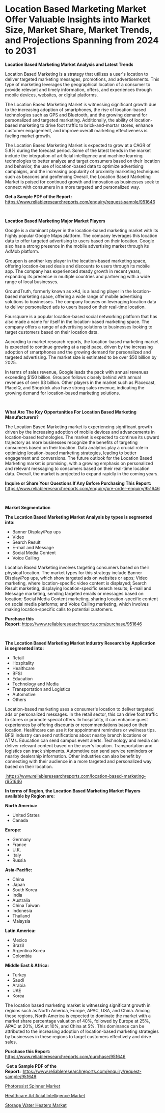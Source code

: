 <p><h1>Location Based Marketing Market Offer Valuable Insights into Market Size, Market Share, Market Trends, and Projections Spanning from 2024 to 2031</h1></p><p><strong>Location Based Marketing Market Analysis and Latest Trends</strong></p>
<p><p>Location Based Marketing is a strategy that utilizes a user's location to deliver targeted marketing messages, promotions, and advertisements. This type of marketing leverages the geographical location of a consumer to provide relevant and timely information, offers, and experiences through mobile devices, websites, or digital platforms.</p><p>The Location Based Marketing Market is witnessing significant growth due to the increasing adoption of smartphones, the rise of location-based technologies such as GPS and Bluetooth, and the growing demand for personalized and targeted marketing. Additionally, the ability of location-based marketing to drive foot traffic to brick-and-mortar stores, enhance customer engagement, and improve overall marketing effectiveness is fueling market growth.</p><p>The Location Based Marketing Market is expected to grow at a CAGR of 5.8% during the forecast period. Some of the latest trends in the market include the integration of artificial intelligence and machine learning technologies to better analyze and target consumers based on their location and behavior, the use of location-based data to optimize advertising campaigns, and the increasing popularity of proximity marketing techniques such as beacons and geofencing.Overall, the Location Based Marketing Market is poised for continued growth and innovation as businesses seek to connect with consumers in a more targeted and personalized way.</p></p>
<p><strong>Get a Sample PDF of the Report:&nbsp;</strong> <a href="https://www.reliableresearchreports.com/enquiry/request-sample/951646">https://www.reliableresearchreports.com/enquiry/request-sample/951646</a></p>
<p>&nbsp;</p>
<p><strong>Location Based Marketing Major Market Players</strong></p>
<p><p>Google is a dominant player in the location-based marketing market with its highly popular Google Maps platform. The company leverages this location data to offer targeted advertising to users based on their location. Google also has a strong presence in the mobile advertising market through its AdMob platform.</p><p>Groupon is another key player in the location-based marketing space, offering location-based deals and discounts to users through its mobile app. The company has experienced steady growth in recent years, expanding its presence in multiple countries and partnering with a wide range of local businesses.</p><p>GroundTruth, formerly known as xAd, is a leading player in the location-based marketing space, offering a wide range of mobile advertising solutions to businesses. The company focuses on leveraging location data to deliver personalized ads to users based on their real-time location.</p><p>Foursquare is a popular location-based social networking platform that has also made a name for itself in the location-based marketing space. The company offers a range of advertising solutions to businesses looking to target customers based on their location data.</p><p>According to market research reports, the location-based marketing market is expected to continue growing at a rapid pace, driven by the increasing adoption of smartphones and the growing demand for personalized and targeted advertising. The market size is estimated to be over $50 billion by 2025.</p><p>In terms of sales revenue, Google leads the pack with annual revenues exceeding $150 billion. Groupon follows closely behind with annual revenues of over $3 billion. Other players in the market such as Placecast, PlaceIQ, and Shopkick also have strong sales revenue, indicating the growing demand for location-based marketing solutions.</p></p>
<p>&nbsp;</p>
<p><strong>What Are The Key Opportunities For Location Based Marketing Manufacturers?</strong></p>
<p><p>The Location Based Marketing market is experiencing significant growth driven by the increasing adoption of mobile devices and advancements in location-based technologies. The market is expected to continue its upward trajectory as more businesses recognize the benefits of targeting consumers based on their location. Data analytics play a crucial role in optimizing location-based marketing strategies, leading to better engagement and conversions. The future outlook for the Location Based Marketing market is promising, with a growing emphasis on personalized and relevant messaging to consumers based on their real-time location data. Overall, the market is projected to expand rapidly in the coming years.</p></p>
<p><strong>Inquire or Share Your Questions If Any Before Purchasing This Report:</strong> <a href="https://www.reliableresearchreports.com/enquiry/pre-order-enquiry/951646">https://www.reliableresearchreports.com/enquiry/pre-order-enquiry/951646</a></p>
<p>&nbsp;</p>
<p><strong>Market Segmentation</strong></p>
<p><strong>The Location Based Marketing Market Analysis by types is segmented into:</strong></p>
<p><ul><li>Banner Display/Pop ups</li><li>Video</li><li>Search Result</li><li>E-mail and Message</li><li>Social Media Content</li><li>Voice Calling</li></ul></p>
<p><p>Location Based Marketing involves targeting consumers based on their physical location. The market types for this strategy include Banner Display/Pop ups, which show targeted ads on websites or apps; Video marketing, where location-specific video content is displayed; Search Result marketing, displaying location-specific search results; E-mail and Message marketing, sending targeted emails or messages based on location; Social Media Content marketing, sharing location-specific content on social media platforms; and Voice Calling marketing, which involves making location-specific calls to potential customers.</p></p>
<p><strong>Purchase this Report:&nbsp;</strong><a href="https://www.reliableresearchreports.com/purchase/951646">https://www.reliableresearchreports.com/purchase/951646</a></p>
<p>&nbsp;</p>
<p><strong>The Location Based Marketing Market Industry Research by Application is segmented into:</strong></p>
<p><ul><li>Retail</li><li>Hospitality</li><li>Healthcare</li><li>BFSI</li><li>Education</li><li>Technology and Media</li><li>Transportation and Logistics</li><li>Automotive</li><li>Others</li></ul></p>
<p><p>Location-based marketing uses a consumer's location to deliver targeted ads or personalized messages. In the retail sector, this can drive foot traffic to stores or promote special offers. In hospitality, it can enhance guest experiences by offering discounts or recommendations based on their location. Healthcare can use it for appointment reminders or wellness tips. BFSI industry can send notifications about nearby branch locations or ATMs. Education can send campus event alerts. Technology and media can deliver relevant content based on the user's location. Transportation and logistics can track shipments. Automotive can send service reminders or nearby dealership information. Other industries can also benefit by connecting with their audience in a more targeted and personalized way based on their location.</p></p>
<p><a href="https://www.reliableresearchreports.com/location-based-marketing-r951646">&nbsp;https://www.reliableresearchreports.com/location-based-marketing-r951646</a></p>
<p><strong>In terms of Region, the Location Based Marketing Market Players available by Region are:</strong></p>
<p>
    <p> <strong> North America: </strong>
        <ul>
            <li>United States</li>
            <li>Canada</li>
        </ul>
        </p> 
    <p> <strong> Europe: </strong>
        <ul>
            <li>Germany</li>
            <li>France</li>
            <li>U.K.</li>
            <li>Italy</li>
            <li>Russia</li>
        </ul>
        </p> 
    <p> <strong> Asia-Pacific: </strong>
        <ul>
            <li>China</li>
            <li>Japan</li>
            <li>South Korea</li>
            <li>India</li>
            <li>Australia</li>
            <li>China Taiwan</li>
            <li>Indonesia</li>
            <li>Thailand</li>
            <li>Malaysia</li>
        </ul>
        </p> 
    <p> <strong> Latin America: </strong>
        <ul>
            <li>Mexico</li>
            <li>Brazil</li>
            <li>Argentina Korea</li>
            <li>Colombia</li>
        </ul>
        </p> 
    <p> <strong> Middle East & Africa: </strong>
        <ul>
            <li>Turkey</li>
            <li>Saudi</li>
            <li>Arabia</li>
            <li>UAE</li>
            <li>Korea</li>
        </ul>
    </p>
    </p>
<p><p>The location based marketing market is witnessing significant growth in regions such as North America, Europe, APAC, USA, and China. Among these regions, North America is expected to dominate the market with a market share percentage valuation of 40%, followed by Europe at 25%, APAC at 20%, USA at 10%, and China at 5%. This dominance can be attributed to the increasing adoption of location-based marketing strategies by businesses in these regions to target customers effectively and drive sales.</p></p>
<p><strong>Purchase this Report: </strong><a href="https://www.reliableresearchreports.com/purchase/951646">https://www.reliableresearchreports.com/purchase/951646</a></p>
<p>&nbsp;<strong>Get a Sample PDF of the Report:&nbsp;&nbsp;</strong><a href="https://www.reliableresearchreports.com/enquiry/request-sample/951646">https://www.reliableresearchreports.com/enquiry/request-sample/951646</a></p>
<p><strong></strong></p>
<p><p><a href="https://www.linkedin.com/pulse/photoresist-spinner-market-trends-forecast-competitive-analysis-qclzc?trackingId=08R%2BLIvxApVYbeN03TvJKA%3D%3D">Photoresist Spinner Market</a></p><p><a href="https://github.com/RichRobinson5/Market-Research-Report-List-5/blob/main/healthcare-artificial-intelligence-market.md">Healthcare Artificial Intelligence Market</a></p><p><a href="https://www.linkedin.com/pulse/storage-water-heaters-market-key-successful-business-strategy-oquic?trackingId=uE2sr3jgaMrcB6XwVX%2F0Og%3D%3D">Storage Water Heaters Market</a></p></p>